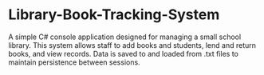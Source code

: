 # Library-Book-Tracking-System
A simple C# console application designed for managing a small school library. This system allows staff to add books and students, lend and return books, and view records. Data is saved to and loaded from .txt files to maintain persistence between sessions.
